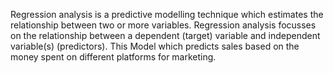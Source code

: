 Regression analysis is a predictive modelling technique which estimates the relationship between
two or more variables. 
Regression analysis focusses on the relationship between a dependent (target) variable and independent variable(s) (predictors). 
This Model which predicts sales based on the money spent on different platforms for marketing.
